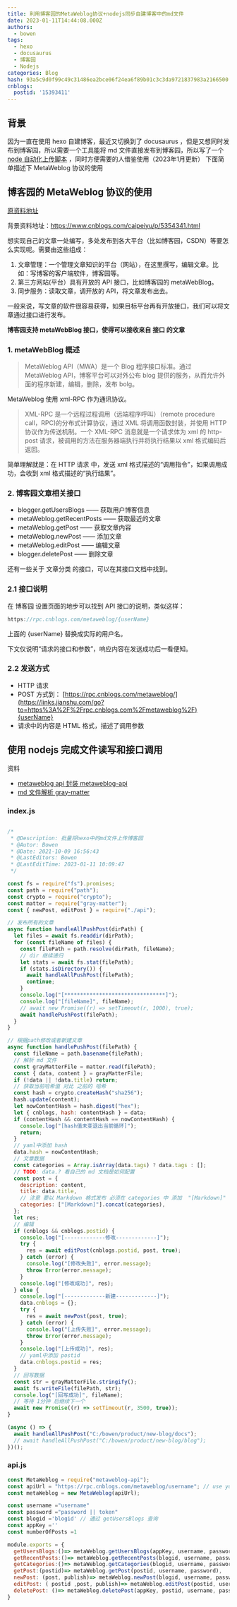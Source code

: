 ```yaml
---
title: 利用博客园的MetaWeblog协议+nodejs同步自建博客中的md文件
date: 2023-01-11T14:44:08.000Z
authors:
  - bowen
tags:
  - hexo
  - docusaurus
  - 博客园
  - Nodejs
categories: Blog
hash: 93a5c9d0f99c49c31486ea2bce06f24ea6f89b01c3c3da9721837983a2166500
cnblogs:
  postid: '15393411'
---
```

## 背景

因为一直在使用 hexo 自建博客，最近又切换到了 docusaurus ，但是又想同时发布到博客园，所以需要一个工具能将 md 文件直接发布到博客园，所以写了一个 [node 自动化上传脚本](https://github.com/bitbw/node-utils/blob/master/src/blog/postBlog.js) ，同时方便需要的人借鉴使用（2023年1月更新）
下面简单描述下  MetaWeblog 协议的使用  

## 博客园的 MetaWeblog 协议的使用

[原资料地址](https://cloud.tencent.com/developer/article/1608220?from=14588)

背景资料地址：<https://www.cnblogs.com/caipeiyu/p/5354341.html>

想实现自己的文章一处编写，多处发布到各大平台（比如博客园，CSDN）等要怎么实现呢。需要由这些组成：

1. 文章管理：一个管理文章知识的平台（网站），在这里撰写，编辑文章。比如：写博客的客户端软件，博客园等。
2. 第三方网站(平台）具有开放的 API 接口，比如博客园的 metaWebBlog。
3. 同步服务：读取文章，调开放的 API，将文章发布出去。

一般来说，写文章的软件很容易获得，如果目标平台再有开放接口，我们可以将文章通过接口进行发布。

**博客园支持 metaWebBlog 接口，使得可以接收来自 接口 的文章**

### 1. metaWebBlog 概述

> MetaWeblog API（MWA）是一个 Blog 程序接口标准。通过 MetaWeblog API，博客平台可以对外公布 blog 提供的服务，从而允许外面的程序新建，编辑，删除，发布 bolg。

MetaWeblog 使用 xml-RPC 作为通讯协议。

> XML-RPC 是一个远程过程调用（远端程序呼叫）（remote procedure call，RPC)的分布式计算协议，通过 XML 将调用函数封装，并使用 HTTP 协议作为传送机制。一个 XML-RPC 消息就是一个请求体为 xml 的 http-post 请求，被调用的方法在服务器端执行并将执行结果以 xml 格式编码后返回。

简单理解就是：在 HTTP 请求 中，发送 xml 格式描述的“调用指令”，如果调用成功，会收到 xml 格式描述的“执行结果”。

### 2. 博客园文章相关接口

- blogger.getUsersBlogs —— 获取用户博客信息
- metaWeblog.getRecentPosts —— 获取最近的文章
- metaWeblog.getPost —— 获取文章内容
- metaWeblog.newPost —— 添加文章
- metaWeblog.editPost —— 编辑文章
- blogger.deletePost —— 删除文章

还有一些关于 文章分类 的接口，可以在其接口文档中找到。

### 2.1 接口说明

在 博客园 设置页面的地步可以找到 API 接口的说明，类似这样：

```javascript
https://rpc.cnblogs.com/metaweblog/{userName}
```

上面的 {userName} 替换成实际的用户名。

下文仅说明“请求的接口和参数”，响应内容在发送成功后一看便知。

### 2.2 发送方式

- HTTP 请求
- POST 方式到： [https://rpc.cnblogs.com/metaweblog/](https://links.jianshu.com/go?to=https%3A%2F%2Frpc.cnblogs.com%2Fmetaweblog%2F){userName}
- 请求中的内容是 HTML 格式，描述了调用参数

## 使用 nodejs 完成文件读写和接口调用

资料

- [metaweblog api 封装 metaweblog-api](https://github.com/uhavemyword/metaweblog-api)
- [md 文件解析 gray-matter](https://www.npmjs.com/package/gray-matter#returned-object)

### index.js

```js

/*
 * @Description: 批量将hexo中的md文件上传博客园
 * @Autor: Bowen
 * @Date: 2021-10-09 16:56:43
 * @LastEditors: Bowen
 * @LastEditTime: 2023-01-11 10:09:47
 */

const fs = require("fs").promises;
const path = require("path");
const crypto = require("crypto");
const matter = require("gray-matter");
const { newPost, editPost } = require("./api");

// 发布所有的文章
async function handleAllPushPost(dirPath) {
  let files = await fs.readdir(dirPath);
  for (const fileName of files) {
    const filePath = path.resolve(dirPath, fileName);
    // dir 继续递归
    let stats = await fs.stat(filePath);
    if (stats.isDirectory()) {
      await handleAllPushPost(filePath);
      continue;
    }
    console.log("[********************************]");
    console.log("[fileName]", fileName);
    // await new Promise((r) => setTimeout(r, 1000), true);
    await handlePushPost(filePath);
  }
}

// 根据path修改或者新建文章
async function handlePushPost(filePath) {
  const fileName = path.basename(filePath);
  // 解析 md 文件
  const grayMatterFile = matter.read(filePath);
  const { data, content } = grayMatterFile;
  if (!data || !data.title) return;
  // 获取当前哈希值 对比 之前的 哈希
  const hash = crypto.createHash("sha256");
  hash.update(content);
  let nowContentHash = hash.digest("hex");
  let { cnblogs, hash: contentHash } = data;
  if (contentHash && contentHash == nowContentHash) {
    console.log("[hash值未变退出当前循环]");
    return;
  }
  // yaml中添加 hash
  data.hash = nowContentHash;
  // 文章数据
  const categories = Array.isArray(data.tags) ? data.tags : [];
  // TODO: data.? 看自己的 md 文档是如何配置
  const post = {
    description: content,
    title: data.title,
    // 注意 要以 Markdown 格式发布 必须在 categories 中 添加  "[Markdown]"
    categories: ["[Markdown]"].concat(categories),
  };
  let res;
  // 编辑
  if (cnblogs && cnblogs.postid) {
    console.log("[-------------修改-------------]");
    try {
      res = await editPost(cnblogs.postid, post, true);
    } catch (error) {
      console.log("[修改失败]", error.message);
      throw Error(error.message);
    }
    console.log("[修改成功]", res);
  } else {
    console.log("[-------------新建-------------]");
    data.cnblogs = {};
    try {
      res = await newPost(post, true);
    } catch (error) {
      console.log("[上传失败]", error.message);
      throw Error(error.message);
    }
    console.log("[上传成功]", res);
    // yaml中添加 postid
    data.cnblogs.postid = res;
  }
  // 回写数据
  const str = grayMatterFile.stringify();
  await fs.writeFile(filePath, str);
  console.log("[回写成功]", fileName);
  // 等待 1分钟 后继续下一个
  await new Promise((r) => setTimeout(r, 3500, true));
}

(async () => {
  await handleAllPushPost("C:/bowen/product/new-blog/docs");
  // await handleAllPushPost("C:/bowen/product/new-blog/blog");
})();


```

### api.js

```js
const MetaWeblog = require("metaweblog-api");
const apiUrl = "https://rpc.cnblogs.com/metaweblog/username"; // use your blog API instead
const metaWeblog = new MetaWeblog(apiUrl);

const username ="username"
const password ="password || token"
const blogid ='blogid' // 通过 getUsersBlogs 查询
const appKey =''
const numberOfPosts =1

module.exports = {
  getUsersBlogs:()=> metaWeblog.getUsersBlogs(appKey, username, password),
  getRecentPosts:()=> metaWeblog.getRecentPosts(blogid, username, password, numberOfPosts),
  getCategories:()=> metaWeblog.getCategories(blogid, username, password),
  getPost:(postid)=> metaWeblog.getPost(postid, username, password),
  newPost: (post, publish)=> metaWeblog.newPost(blogid, username, password, post, publish),
  editPost: ( postid ,post, publish)=> metaWeblog.editPost(postid, username, password, post, publish),
  deletePost: ()=> metaWeblog.deletePost(appKey, postid, username, password, publish),
}
```
